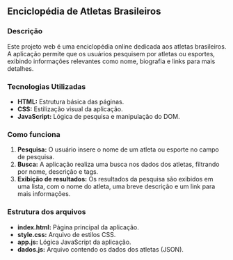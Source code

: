 ## Enciclopédia de Atletas Brasileiros

### Descrição
Este projeto web é uma enciclopédia online dedicada aos atletas brasileiros. A aplicação permite que os usuários pesquisem por atletas ou esportes, exibindo informações relevantes como nome, biografia e links para mais detalhes.

### Tecnologias Utilizadas
* **HTML:** Estrutura básica das páginas.
* **CSS:** Estilização visual da aplicação.
* **JavaScript:** Lógica de pesquisa e manipulação do DOM.

### Como funciona
1. **Pesquisa:** O usuário insere o nome de um atleta ou esporte no campo de pesquisa.
2. **Busca:** A aplicação realiza uma busca nos dados dos atletas, filtrando por nome, descrição e tags.
3. **Exibição de resultados:** Os resultados da pesquisa são exibidos em uma lista, com o nome do atleta, uma breve descrição e um link para mais informações.

### Estrutura dos arquivos
* **index.html:** Página principal da aplicação.
* **style.css:** Arquivo de estilos CSS.
* **app.js:** Lógica JavaScript da aplicação.
* **dados.js:** Arquivo contendo os dados dos atletas (JSON).
